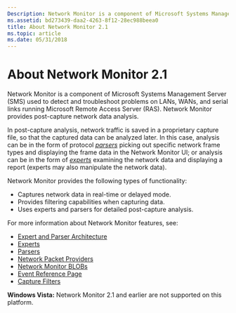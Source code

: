 ```yaml
---
Description: Network Monitor is a component of Microsoft Systems Management Server (SMS) used to detect and troubleshoot problems on LANs, WANs, and serial links running Microsoft Remote Access Server (RAS).
ms.assetid: bd273439-daa2-4263-8f12-28ec988beea0
title: About Network Monitor 2.1
ms.topic: article
ms.date: 05/31/2018
---
```


# About Network Monitor 2.1

Network Monitor is a component of Microsoft Systems Management Server (SMS) used to detect and troubleshoot problems on LANs, WANs, and serial links running Microsoft Remote Access Server (RAS). Network Monitor provides post-capture network data analysis.

In post-capture analysis, network traffic is saved in a proprietary capture file, so that the captured data can be analyzed later. In this case, analysis can be in the form of protocol [*parsers*](p.md) picking out specific network frame types and displaying the frame data in the Network Monitor UI; or analysis can be in the form of [*experts*](e.md) examining the network data and displaying a report (experts may also manipulate the network data).

Network Monitor provides the following types of functionality:

-   Captures network data in real-time or delayed mode.
-   Provides filtering capabilities when capturing data.
-   Uses experts and parsers for detailed post-capture analysis.

For more information about Network Monitor features, see:

-   [Expert and Parser Architecture](expert-and-parser-architecture.md)
-   [Experts](experts.md)
-   [Parsers](parsers.md)
-   [Network Packet Providers](network-packet-providers.md)
-   [Network Monitor BLOBs](network-monitor-blobs.md)
-   [Event Reference Page](event-reference-page.md)
-   [Capture Filters](capture-filters.md)

**Windows Vista:** Network Monitor 2.1 and earlier are not supported on this platform.

 

 



